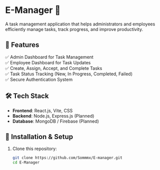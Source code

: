 # E-Manager 🚀  
A task management application that helps administrators and employees efficiently manage tasks, track progress, and improve productivity.

## 📌 Features  
✅ Admin Dashboard for Task Management  
✅ Employee Dashboard for Task Updates  
✅ Create, Assign, Accept, and Complete Tasks  
✅ Task Status Tracking (New, In Progress, Completed, Failed)  
✅ Secure Authentication System  

## 🛠️ Tech Stack  
- **Frontend**: React.js, Vite, CSS  
- **Backend**: Node.js, Express.js (Planned)  
- **Database**: MongoDB / Firebase (Planned)  

## 🚀 Installation & Setup  
1. Clone this repository:  
   ```sh
   git clone https://github.com/Sommmx/E-manager.git
   cd E-Manager
